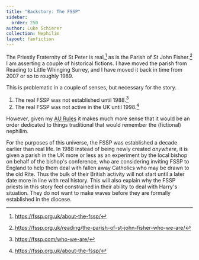 ```yaml
---
title: "Backstory: The FSSP"
sidebar:
  order: 250
author: Luke Schierer
collection: Nephilim
layout: fanfiction
---
```


The Priestly Fraternity of St Peter is real,[^211219-4] as is the Parish of St
John Fisher.[^211219-5]  I am asserting a couple of historical fictions.  I have
moved the parish from Reading to Little Whinging Surrey, and I have moved it back
in time from 2007 or so to roughly 1989.

This is problematic in a couple of senses, but necessary for the story.

1. The real FSSP was not established until 1988.[^211219-6]
2. The real FSSP was not active in the UK until 1998.[^211219-7]

However, given my [AU Rules][AA] it makes much
more sense that it would be an order dedicated to things traditional that would
remember the (fictional) nephilim.

For the purposes of this universe, the FSSP was established a decade earlier
than real life.  In 1988 instead of being newly created *anywhere*, it is given
a parish in the UK more or less as an experiment by the local bishop on behalf
of the bishop's conference, who are considering inviting FSSP to England to help
them deal with fallen away Catholics who may be drawn to the old Rite.  Thus the
bulk of their British activity will not start until a later date more in line
with real history.  This will also explain why the FSSP priests in this story
feel constrained in their ability to deal with Harry's situation.  They do not
want to make waves before they are formally established in the diocese.

[AA]: <../../appendices/appendix_a>

[^211219-4]: <https://fssp.org.uk/about-the-fssp/>

[^211219-5]: <https://fssp.org.uk/reading/the-parish-of-st-john-fisher-who-we-are/>

[^211219-6]: <https://fssp.com/who-we-are/>

[^211219-7]: <https://fssp.org.uk/about-the-fssp/>

